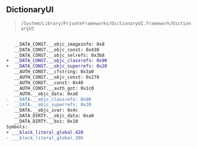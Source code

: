## DictionaryUI

> `/System/Library/PrivateFrameworks/DictionaryUI.framework/DictionaryUI`

```diff

   __DATA_CONST.__objc_imageinfo: 0x8
   __DATA_CONST.__objc_const: 0x438
   __DATA_CONST.__objc_selrefs: 0x3b8
+  __DATA_CONST.__objc_classrefs: 0x90
+  __DATA_CONST.__objc_superrefs: 0x20
   __AUTH_CONST.__cfstring: 0x3a0
   __AUTH_CONST.__objc_const: 0x278
   __AUTH_CONST.__const: 0x40
   __AUTH_CONST.__auth_got: 0x1c0
   __AUTH.__objc_data: 0xa0
-  __DATA.__objc_classrefs: 0x90
-  __DATA.__objc_superrefs: 0x20
   __DATA.__objc_ivar: 0x4c
   __DATA_DIRTY.__objc_data: 0xa0
   __DATA_DIRTY.__bss: 0x10
Symbols:
+ ___block_literal_global.420
- ___block_literal_global.396

```
